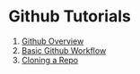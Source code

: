 # Github Tutorials

1. [Github Overview](github_overview.md)
2. [Basic Github Workflow](github_worklflow.md)
3. [Cloning a Repo](github_clone.md)